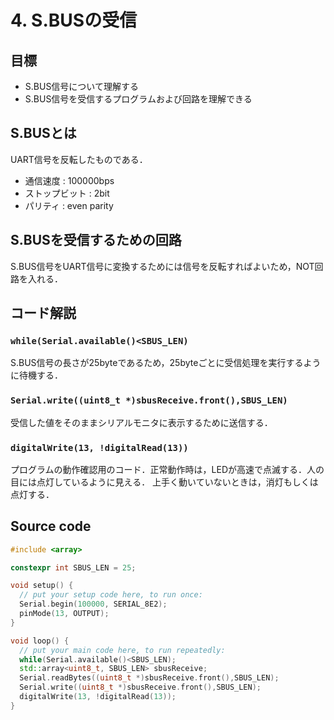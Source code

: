 # 4. S.BUSの受信
## 目標
- S.BUS信号について理解する
- S.BUS信号を受信するプログラムおよび回路を理解できる

## S.BUSとは
UART信号を反転したものである．
- 通信速度 : 100000bps
- ストップビット : 2bit
- パリティ : even parity

## S.BUSを受信するための回路
S.BUS信号をUART信号に変換するためには信号を反転すればよいため，NOT回路を入れる．

## コード解説
### `while(Serial.available()<SBUS_LEN)`
S.BUS信号の長さが25byteであるため，25byteごとに受信処理を実行するように待機する．

### `Serial.write((uint8_t *)sbusReceive.front(),SBUS_LEN)`
受信した値をそのままシリアルモニタに表示するために送信する．

### `digitalWrite(13, !digitalRead(13))`
プログラムの動作確認用のコード．正常動作時は，LEDが高速で点滅する．人の目には点灯しているように見える．
上手く動いていないときは，消灯もしくは点灯する．

## Source code
```c++
#include <array>

constexpr int SBUS_LEN = 25;

void setup() {
  // put your setup code here, to run once:
  Serial.begin(100000, SERIAL_8E2);
  pinMode(13, OUTPUT);
}

void loop() {
  // put your main code here, to run repeatedly:
  while(Serial.available()<SBUS_LEN);
  std::array<uint8_t, SBUS_LEN> sbusReceive;
  Serial.readBytes((uint8_t *)sbusReceive.front(),SBUS_LEN);
  Serial.write((uint8_t *)sbusReceive.front(),SBUS_LEN);
  digitalWrite(13, !digitalRead(13));
}
```